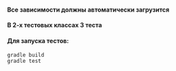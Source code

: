 #### Все зависимости должны автоматически загрузится
#### В 2-х тестовых классах 3 теста

#### Для запуска тестов:

```
gradle build
gradle test
```
